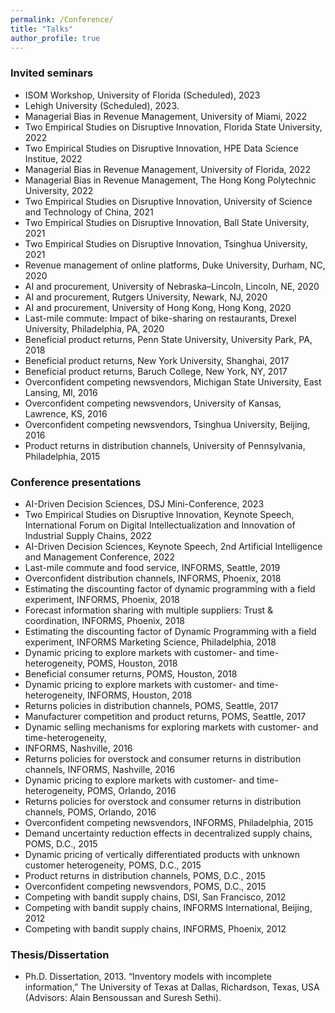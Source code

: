 ```yaml
---
permalink: /Conference/
title: "Talks"
author_profile: true
---
```


### Invited seminars

* ISOM Workshop, University of Florida (Scheduled), 2023
* Lehigh University (Scheduled), 2023.
* Managerial Bias in Revenue Management, University of Miami, 2022
* Two Empirical Studies on Disruptive Innovation, Florida State University, 2022
* Two Empirical Studies on Disruptive Innovation, HPE Data Science Institue, 2022
* Managerial Bias in Revenue Management, University of Florida, 2022
* Managerial Bias in Revenue Management, The Hong Kong Polytechnic University, 2022
* Two Empirical Studies on Disruptive Innovation, University of Science and Technology of China, 2021
* Two Empirical Studies on Disruptive Innovation, Ball State University, 2021
* Two Empirical Studies on Disruptive Innovation, Tsinghua University, 2021
* Revenue management of online platforms, Duke University, Durham, NC, 2020 
* AI and procurement, University of Nebraska–Lincoln, Lincoln, NE, 2020 
* AI and procurement, Rutgers University, Newark, NJ, 2020 
* AI and procurement, University of Hong Kong, Hong Kong, 2020 
* Last-mile commute: Impact of bike-sharing on restaurants, Drexel University, Philadelphia, PA, 2020 
* Beneficial product returns, Penn State University, University Park, PA, 2018 
* Beneficial product returns, New York University, Shanghai, 2017 
* Beneficial product returns, Baruch College, New York, NY, 2017 
* Overconfident competing newsvendors, Michigan State University, East Lansing, MI, 2016 
* Overconfident competing newsvendors, University of Kansas, Lawrence, KS, 2016 
* Overconfident competing newsvendors, Tsinghua University, Beijing, 2016 
* Product returns in distribution channels, University of Pennsylvania, Philadelphia, 2015

### Conference presentations

* AI-Driven Decision Sciences, DSJ Mini-Conference, 2023
* Two Empirical Studies on Disruptive Innovation, Keynote Speech, International Forum on Digital Intellectualization and Innovation of Industrial Supply Chains, 2022
* AI-Driven Decision Sciences, Keynote Speech, 2nd Artificial Intelligence and Management Conference, 2022
* Last-mile commute and food service, INFORMS, Seattle, 2019 
* Overconfident distribution channels, INFORMS, Phoenix, 2018 
* Estimating the discounting factor of dynamic programming with a field experiment, INFORMS, Phoenix, 2018 
* Forecast information sharing with multiple suppliers: Trust & coordination, INFORMS, Phoenix, 2018 
* Estimating the discounting factor of Dynamic Programming with a field experiment, INFORMS Marketing Science, Philadelphia, 2018 
* Dynamic pricing to explore markets with customer- and time-heterogeneity, POMS, Houston, 2018 
* Beneficial consumer returns, POMS, Houston, 2018 
* Dynamic pricing to explore markets with customer- and time-heterogeneity, INFORMS, Houston, 2018 
* Returns policies in distribution channels, POMS, Seattle, 2017 
* Manufacturer competition and product returns, POMS, Seattle, 2017 
* Dynamic selling mechanisms for exploring markets with customer- and time-heterogeneity, 
* INFORMS, Nashville, 2016 
* Returns policies for overstock and consumer returns in distribution channels, INFORMS, Nashville, 2016 
* Dynamic pricing to explore markets with customer- and time-heterogeneity, POMS, Orlando, 2016 
* Returns policies for overstock and consumer returns in distribution channels, POMS, Orlando, 2016 
* Overconfident competing newsvendors, INFORMS, Philadelphia, 2015 
* Demand uncertainty reduction effects in decentralized supply chains, POMS, D.C., 2015 
* Dynamic pricing of vertically differentiated products with unknown customer heterogeneity, POMS, D.C., 2015 
* Product returns in distribution channels, POMS, D.C., 2015 
* Overconfident competing newsvendors, POMS, D.C., 2015 
* Competing with bandit supply chains, DSI, San Francisco, 2012 
* Competing with bandit supply chains, INFORMS International, Beijing, 2012 
* Competing with bandit supply chains, INFORMS, Phoenix, 2012

### Thesis/Dissertation
* Ph.D. Dissertation, 2013. “Inventory models with incomplete information,” The University of Texas at Dallas, Richardson, Texas, USA (Advisors: Alain Bensoussan and Suresh Sethi). 
